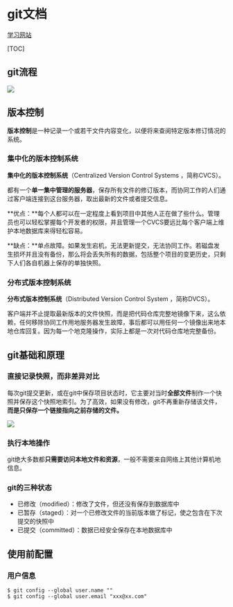 # git文档

[学习网站](https://www.yiibai.com/git)

[TOC]

## git流程

![](I:\myFuture\桌面资料\面试\学习图片\git流程.png)

## 版本控制

**版本控制**是一种记录一个或若干文件内容变化，以便将来查阅特定版本修订情况的系统。

### 集中化的版本控制系统

**集中化的版本控制系统**（Centralized Version Control Systems ，简称CVCS）。

都有一个**单一集中管理的服务器**，保存所有文件的修订版本，而协同工作的人们通过客户端连接到这台服务器，取出最新的文件或者提交信息。

**优点：**每个人都可以在一定程度上看到项目中其他人正在做了些什么。管理员也可以轻松掌握每个开发者的权限，并且管理一个CVCS要远比每个客户端上维护本地数据库来得轻松容易。

**缺点：**单点故障。如果发生宕机，无法更新提交，无法协同工作。若磁盘发生损坏并且没有备份，那么将会丢失所有的数据，包括整个项目的变更历史，只剩下人们各自机器上保存的单独快照。

### 分布式版本控制系统

**分布式版本控制系统**（Distributed Version Control System ，简称DVCS）。

客户端并不止提取最新版本的文件快照，而是把代码仓库完整地镜像下来，这么依赖，任何移除协同工作用地服务器发生故障，事后都可以用任何一个镜像出来地本地仓库回复。因为每一个地克隆操作，实际上都是一次对代码仓库地完整备份。

## git基础和原理

### 直接记录快照，而非差异对比

每次git提交更新，或在git中保存项目状态时，它主要对当时**全部文件**制作一个快照并保存这个快照地索引。为了高效，如果没有修改，git不再重新存储该文件，**而是只保存一个链接指向之前存储的文件。**

![](I:\myFuture\桌面资料\面试\学习图片\git基础和原理.png)

### 执行本地操作

git绝大多数都**只需要访问本地文件和资源**，一般不需要来自网络上其他计算机地信息。

### git的三种状态

- 已修改（modified）：修改了文件，但还没有保存到数据库中
- 已暂存（staged）：对一个已修改文件的当前版本做了标记，使之包含在下次提交的快照中
- 已提交（committed）：数据已经安全保存在本地数据库中

## 使用前配置

### 用户信息

```shell
$ git config --global user.name ""
$ git config --global user.email "xxx@xx.com"
```

